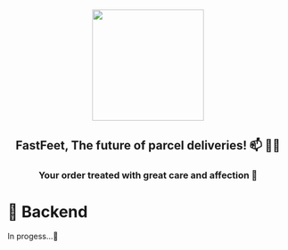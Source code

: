 <h1 align="center">
    <img src="https://raw.githubusercontent.com/Rocketseat/bootcamp-gostack-desafio-02/master/.github/logo.png" width="200px" >
</h1>

<h2 align="center">
    FastFeet, The future of parcel deliveries! 📫 🚚💨
</h2>

<h3 align="center">
    Your order treated with great care and affection 💌
</h3>

# 💾 Backend

In progess...🏃
